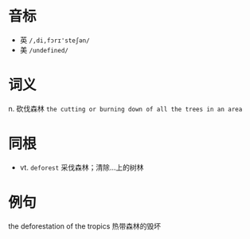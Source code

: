 # 音标

- 英 `/,di,fɔrɪ'steʃən/`
- 美 `/undefined/`

# 词义

n. 砍伐森林
`the cutting or burning down of all the trees in an area`

# 同根

- vt. `deforest` 采伐森林；清除…上的树林

# 例句

the deforestation of the tropics
热带森林的毁坏


